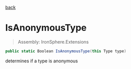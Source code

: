 ﻿

[back](/IronSphere.Extensions/types/TypeExtension)

# IsAnonymousType

> Assembly: IronSphere.Extensions

```csharp
public static Boolean IsAnonymousType(this Type type)
```

determines if a type is anonymous

 